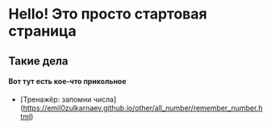 # Hello! Это просто стартовая страница
## Такие дела

#### Вот тут есть кое-что прикольное

* [Тренажёр: запомни числа] (https://emil0zulkarnaev.github.io/other/all_number/remember_number.html)